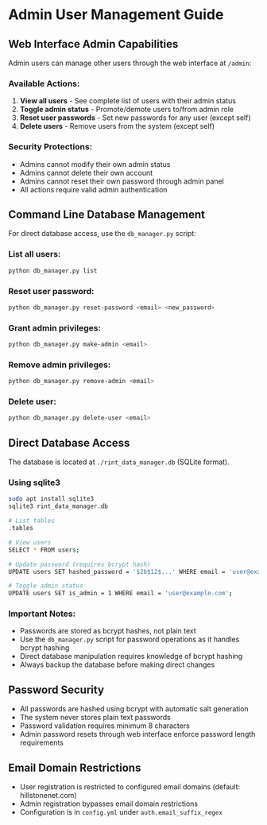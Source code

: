 # Admin User Management Guide

## Web Interface Admin Capabilities

Admin users can manage other users through the web interface at `/admin`:

### Available Actions:
1. **View all users** - See complete list of users with their admin status
2. **Toggle admin status** - Promote/demote users to/from admin role
3. **Reset user passwords** - Set new passwords for any user (except self)
4. **Delete users** - Remove users from the system (except self)

### Security Protections:
- Admins cannot modify their own admin status
- Admins cannot delete their own account
- Admins cannot reset their own password through admin panel
- All actions require valid admin authentication

## Command Line Database Management

For direct database access, use the `db_manager.py` script:

### List all users:
```bash
python db_manager.py list
```

### Reset user password:
```bash
python db_manager.py reset-password <email> <new_password>
```

### Grant admin privileges:
```bash
python db_manager.py make-admin <email>
```

### Remove admin privileges:
```bash
python db_manager.py remove-admin <email>
```

### Delete user:
```bash
python db_manager.py delete-user <email>
```

## Direct Database Access

The database is located at `./rint_data_manager.db` (SQLite format).

### Using sqlite3

```bash
sudo apt install sqlite3
sqlite3 rint_data_manager.db

# List tables
.tables

# View users
SELECT * FROM users;

# Update password (requires bcrypt hash)
UPDATE users SET hashed_password = '$2b$12$...' WHERE email = 'user@example.com';

# Toggle admin status
UPDATE users SET is_admin = 1 WHERE email = 'user@example.com';
```

### Important Notes:
- Passwords are stored as bcrypt hashes, not plain text
- Use the `db_manager.py` script for password operations as it handles bcrypt hashing
- Direct database manipulation requires knowledge of bcrypt hashing
- Always backup the database before making direct changes

## Password Security

- All passwords are hashed using bcrypt with automatic salt generation
- The system never stores plain text passwords
- Password validation requires minimum 8 characters
- Admin password resets through web interface enforce password length requirements

## Email Domain Restrictions

- User registration is restricted to configured email domains (default: hillstonenet.com)
- Admin registration bypasses email domain restrictions
- Configuration is in `config.yml` under `auth.email_suffix_regex`
